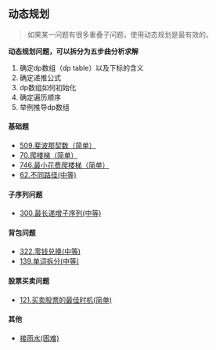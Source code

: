 ## 动态规划

> 如果某一问题有很多重叠子问题，使用动态规划是最有效的。

**动态规划问题，可以拆分为五步曲分析求解**

1. 确定dp数组（dp table）以及下标的含义
2. 确定递推公式
3. dp数组如何初始化
4. 确定遍历顺序
5. 举例推导dp数组

#### 基础题

- [509.斐波那契数（简单）](https://github.com/Capactity/blog/blob/master/algorithm/动态规划/509-斐波那契数.md)
- [70.爬楼梯（简单）](https://github.com/Capactity/blog/blob/master/algorithm/动态规划/70-爬楼梯.md)
- [746.最小花费爬楼梯（简单）](https://github.com/Capactity/blog/blob/master/algorithm/动态规划/746-最小花费爬楼梯.md)
- [62.不同路径(中等)](https://github.com/Capactity/blog/blob/master/algorithm/动态规划/62-不同路径.md)

#### 子序列问题

- [300.最长递增子序列(中等)](https://github.com/Capactity/blog/blob/master/algorithm/动态规划/300-最长递增子序列.md)

#### 背包问题

- [322.零钱兑换(中等)](https://github.com/Capactity/blog/blob/master/algorithm/动态规划/322-零钱兑换.md)
- [139.单词拆分(中等)](https://github.com/Capactity/blog/blob/master/algorithm/动态规划/139-单词拆分.md)

#### 股票买卖问题

- [121.买卖股票的最佳时机(简单)](https://github.com/Capactity/blog/blob/master/algorithm/动态规划/322-零钱兑换.md)

#### 其他

- [接雨水(困难)](https://github.com/Capactity/blog/blob/master/algorithm/动态规划/42-接雨水.md)




